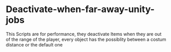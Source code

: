 # Deactivate-when-far-away-unity-jobs
This Scripts are for performance, they deactivate Items when they are out of the range of the player, every object has the possiblity between a costum distance or the default one
